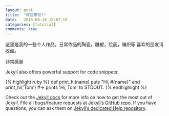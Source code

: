 ```yaml
---
layout: post
title:  "欢迎来访!"
date:   2015-08-18 15:07:19
categories: [tutorial]
comments: true
---
```

这里是我的一些个人作品。日常作品的陶瓷，雕塑，绘画，编织等
喜欢的朋友请收藏。

非常感谢
<!--more-->

Jekyll also offers powerful support for code snippets:

{% highlight ruby %}
def print_hi(name)
  puts "Hi, #{name}"
end
print_hi('Tom')
#=> prints 'Hi, Tom' to STDOUT.
{% endhighlight %}

Check out the [Jekyll docs][jekyll] for more info on how to get the most out of Jekyll. File all bugs/feature requests at [Jekyll’s GitHub repo][jekyll-gh]. If you have questions, you can ask them on [Jekyll’s dedicated Help repository][jekyll-help].

[jekyll]:      http://jekyllrb.com
[jekyll-gh]:   https://github.com/jekyll/jekyll
[jekyll-help]: https://github.com/jekyll/jekyll-help
